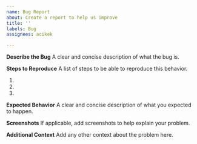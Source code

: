 ```yaml
---
name: Bug Report
about: Create a report to help us improve
title: ''
labels: Bug
assignees: acikek

---
```


**Describe the Bug**
A clear and concise description of what the bug is.

**Steps to Reproduce**
A list of steps to be able to reproduce this behavior.

1. 
2. 
3. 

**Expected Behavior**
A clear and concise description of what you expected to happen.

**Screenshots**
If applicable, add screenshots to help explain your problem.

**Additional Context**
Add any other context about the problem here.
